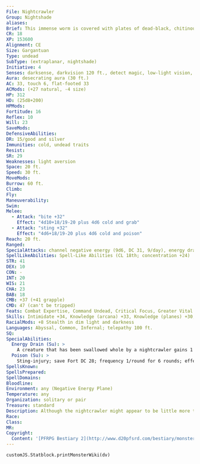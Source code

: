 ```yaml
---
File: Nightcrawler
Group: Nightshade
aliases: 
Brief: This immense worm is covered with plates of dead-black, chitinous armor. Its toothy maw yawns like a cave.
CR: 18
XP: 153600
Alignment: CE
Size: Gargantuan
Type: undead
SubType: (extraplanar, nightshade)
Initiative: 4
Senses: darksense, darkvision 120 ft., detect magic, low-light vision, tremorsense 120 ft.; Perception +33
Aura: desecrating aura (30 ft.)
AC: 33, touch 6, flat-footed 33
ACMods: (+27 natural, -4 size)
HP: 312
HD: (25d8+200)
HPMods: 
Fortitude: 16
Reflex: 10
Will: 23
SaveMods: 
DefensiveAbilities: 
DR: 15/good and silver
Immunities: cold, undead traits
Resist: 
SR: 29
Weaknesses: light aversion
Space: 20 ft.
Speed: 30 ft.
MoveMods: 
Burrow: 60 ft.
Climb: 
Fly: 
Maneuverability: 
Swim: 
Melee: 
  - Attack: "bite +32"
    Effect: "4d10+18/19-20 plus 4d6 cold and grab"
  - Attack: "sting +32"
    Effect: "4d6+18/19-20 plus 4d6 cold and poison"
Reach: 20 ft.
Ranged: 
SpecialAttacks: channel negative energy (9d6, DC 31, 9/day), energy drain (1 level, DC 28), swallow whole (4d10+22 bludgeoning plus energy drain, AC 23, 31 hp)
SpellLikeAbilities: Spell-Like Abilities (CL 18th; concentration +24)  Constant-air walk, detect magic, magic fang  At Will-contagion (DC 20), deeper darkness, greater dispel magic, invisibility, unholy blight (DC 20)  3/day-quickened cone of cold (DC 21), confusion (DC 20), haste, hold monster (DC 21)  1/day-finger of death (DC 23), mass hold monster (DC 25), plane shift (DC 23), summon (level 8, 6 greater shadows)
STR: 41
DEX: 10
CON: -
INT: 20
WIS: 21
CHA: 23
BAB: 18
CMB: +37 (+41 grapple)
CMD: 47 (can't be tripped)
Feats: Combat Expertise, Command Undead, Critical Focus, Greater Vital Strike, Improved Critical (bite), Improved Critical (sting), Improved Initiative, Improved Vital Strike, Iron Will, Power Attack, Quicken Spell-Like Ability (cone of cold), Staggering Critical, Vital Strike
Skills: Intimidate +34, Knowledge (arcana) +33, Knowledge (planes) +30, Knowledge (religion) +33, Perception +33, Sense Motive +33, Spellcraft +33, Stealth +16 (+24 in darkness), Swim +40
RacialMods: +8 Stealth in dim light and darkness
Languages: Abyssal, Common, Infernal; telepathy 100 ft.
SQ: 
SpecialAbilities:
  Energy Drain (Su): >
    A creature that has been swallowed whole by a nightcrawler gains 1 negative level each round.
  Poison (Su): >
    Sting-injury; save Fort DC 28; frequency 1/round for 6 rounds; effect 1d4 Constitution drain and 1 negative level; cure 3 consecutive saves. The save DC is Charisma-based.
SpellsKnown: 
SpellsPrepared: 
SpellDomains: 
Bloodline: 
Environment: any (Negative Energy Plane)
Temperature: any
Organization: solitary or pair
Treasure: standard
Description: Although the nightcrawler might appear to be little more than an immense and frightening vermin, with its centipede-like body and numerous glowing eyes, it is actually incredibly intelligent. When not cleansing the deep caverns of life, the nightcrawler spends its time plotting how best to carry out its own private stages of the overall nightshade plan to expunge life from all worlds, conferring with its undead minions and, when necessary, observing living creatures from afar while invisible to learn about hidden enclaves that its depredations might otherwise have missed.  It would be one thing if the nightcrawlers remained in the deep caverns, for these regions are rife with foul life the world is better off without. Yet unfortunately for those who dwell upon the surface, nightcrawlers often crawl up through the tunnels to bring their devastation to the night above. Although they always retreat underground before the first tentative rays of dawn color the eastern skies, they can spread an incredible amount of ruin in the span of a few short hours each night.  A nightcrawler is 60 feet long and weighs 10,000 pounds.
Race: 
Class: 
MR: 
Copyright:
  Content: '[PFRPG Bestiary 2](http://www.d20pfsrd.com/bestiary/monster-listings/undead/nightshade/nightcrawler)'
---
```

```dataviewjs
customJS.Statblock.printMonsterWiki(dv)
```
